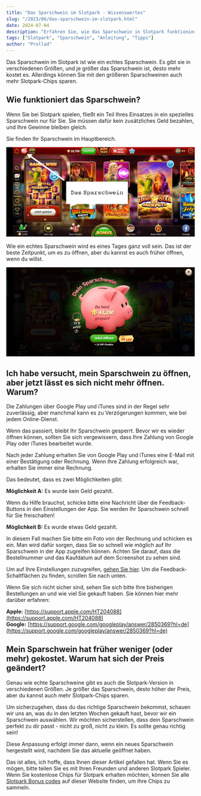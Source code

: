 ```yaml
---
title: "Das Sparschwein im Slotpark - Wissenswertes"
slug: "/2023/06/das-sparschwein-im-slotpark.html"
date: 2024-07-04
description: "Erfahren Sie, wie das Sparschwein in Slotpark funktioniert, warum es sich manchmal nicht öffnet und wie sich die Preise ändern."
tags: ["Slotpark", "Sparschwein", "Anleitung", "Tipps"]
author: "Prollad"
---
```


Das Sparschwein im Slotpark ist wie ein echtes Sparschwein. Es gibt sie in verschiedenen Größen, und je größer das Sparschwein ist, desto mehr kostet es. Allerdings können Sie mit den größeren Sparschweinen auch mehr Slotpark-Chips sparen.

## Wie funktioniert das Sparschwein?

Wenn Sie bei Slotpark spielen, fließt ein Teil Ihres Einsatzes in ein spezielles Sparschwein nur für Sie. Sie müssen dafür kein zusätzliches Geld bezahlen, und Ihre Gewinne bleiben gleich.

Sie finden Ihr Sparschwein im Hauptbereich.

<img alt="das sparscweinnin in slotpark" src="/static/images/Das-Sparschwein-in-Slotpark.jpg"/>

Wie ein echtes Sparschwein wird es eines Tages ganz voll sein. Das ist der beste Zeitpunkt, um es zu öffnen, aber du kannst es auch früher öffnen, wenn du willst.

![das sparscweinnin in slotpark](/static/images/Das-Sparschwein.jpg)

## Ich habe versucht, mein Sparschwein zu öffnen, aber jetzt lässt es sich nicht mehr öffnen. Warum?

Die Zahlungen über Google Play und iTunes sind in der Regel sehr zuverlässig, aber manchmal kann es zu Verzögerungen kommen, wie bei jedem Online-Dienst.

Wenn das passiert, bleibt Ihr Sparschwein gesperrt. Bevor wir es wieder öffnen können, sollten Sie sich vergewissern, dass Ihre Zahlung von Google Play oder iTunes bearbeitet wurde.

Nach jeder Zahlung erhalten Sie von Google Play und iTunes eine E-Mail mit einer Bestätigung oder Rechnung. Wenn Ihre Zahlung erfolgreich war, erhalten Sie immer eine Rechnung.

Das bedeutet, dass es zwei Möglichkeiten gibt:

**Möglichkeit A:** Es wurde kein Geld gezahlt.

Wenn du Hilfe brauchst, schicke bitte eine Nachricht über die Feedback-Buttons in den Einstellungen der App. Sie werden Ihr Sparschwein schnell für Sie freischalten!

**Möglichkeit B:** Es wurde etwas Geld gezahlt.

In diesem Fall machen Sie bitte ein Foto von der Rechnung und schicken es ein. Man wird dafür sorgen, dass Sie so schnell wie möglich auf Ihr Sparschwein in der App zugreifen können. Achten Sie darauf, dass die Bestellnummer und das Kaufdatum auf dem Screenshot zu sehen sind.

Um auf Ihre Einstellungen zuzugreifen, [gehen Sie hier](http://slot.pk/KNId/On8k4FfjhF). Um die Feedback-Schaltflächen zu finden, scrollen Sie nach unten.

Wenn Sie sich nicht sicher sind, sehen Sie sich bitte Ihre bisherigen Bestellungen an und wie viel Sie gekauft haben. Sie können hier mehr darüber erfahren:

**Apple:** [https://support.apple.com/HT204088](https://support.apple.com/HT204088)  
**Google:** [https://support.google.com/googleplay/answer/2850369?hl=de](https://support.google.com/googleplay/answer/2850369?hl=de)

## Mein Sparschwein hat früher weniger (oder mehr) gekostet. Warum hat sich der Preis geändert?

Genau wie echte Sparschweine gibt es auch die Slotpark-Version in verschiedenen Größen. Je größer das Sparschwein, desto höher der Preis, aber du kannst auch mehr Slotpark-Chips sparen.

Um sicherzugehen, dass du das richtige Sparschwein bekommst, schauen wir uns an, was du in den letzten Wochen gekauft hast, bevor wir ein Sparschwein auswählen. Wir möchten sicherstellen, dass dein Sparschwein perfekt zu dir passt - nicht zu groß, nicht zu klein. Es sollte genau richtig sein!

Diese Anpassung erfolgt immer dann, wenn ein neues Sparschwein hergestellt wird, nachdem Sie das aktuelle geöffnet haben.

Das ist alles, ich hoffe, dass Ihnen dieser Artikel gefallen hat. Wenn Sie es mögen, bitte teilen Sie es mit Ihren Freunden und anderen Slotpark Spieler. Wenn Sie kostenlose Chips für Slotpark erhalten möchten, können Sie alle [Slotpark Bonus codes](https://www.slotparkbonuscode.de/) auf dieser Website finden, um Ihre Chips zu sammeln.